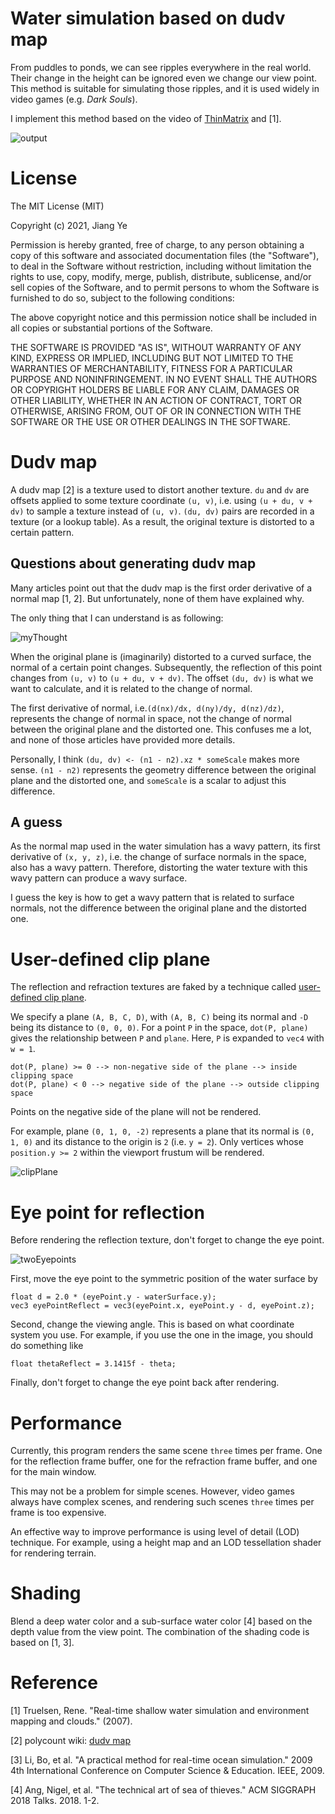 # Water simulation based on dudv map

From puddles to ponds, we can see ripples everywhere in the real world.
Their change in the height can be ignored even we change our view point.
This method is suitable for simulating those ripples,
and it is used widely in video games (e.g. _Dark Souls_).

I implement this method based on the video of [ThinMatrix](https://www.youtube.com/watch?v=HusvGeEDU_U&list=PLRIWtICgwaX23jiqVByUs0bqhnalNTNZh) and [1].

![output](output.gif)

# License

The MIT License (MIT)

Copyright (c) 2021, Jiang Ye

Permission is hereby granted, free of charge, to any person obtaining a copy of this software and associated documentation files (the "Software"), to deal in the Software without restriction, including without limitation the rights to use, copy, modify, merge, publish, distribute, sublicense, and/or sell copies of the Software, and to permit persons to whom the Software is furnished to do so, subject to the following conditions:

The above copyright notice and this permission notice shall be included in all copies or substantial portions of the Software.

THE SOFTWARE IS PROVIDED "AS IS", WITHOUT WARRANTY OF ANY KIND, EXPRESS OR IMPLIED, INCLUDING BUT NOT LIMITED TO THE WARRANTIES OF MERCHANTABILITY, FITNESS FOR A PARTICULAR PURPOSE AND NONINFRINGEMENT. IN NO EVENT SHALL THE AUTHORS OR COPYRIGHT HOLDERS BE LIABLE FOR ANY CLAIM, DAMAGES OR OTHER LIABILITY, WHETHER IN AN ACTION OF CONTRACT, TORT OR OTHERWISE, ARISING FROM, OUT OF OR IN CONNECTION WITH THE SOFTWARE OR THE USE OR OTHER DEALINGS IN THE SOFTWARE.

# Dudv map

A dudv map [2] is a texture used to distort another texture.
`du` and `dv` are offsets applied to some texture coordinate `(u, v)`,
i.e. using `(u + du, v + dv)` to sample a texture instead of `(u, v)`.
`(du, dv)` pairs are recorded in a texture (or a lookup table).
As a result, the original texture is distorted to a certain pattern.

## Questions about generating dudv map

Many articles point out that the dudv map is the first order derivative of a normal map [1, 2].
But unfortunately, none of them have explained why.

The only thing that I can understand is as following:

![myThought](./image/myThought.png)

When the original plane is (imaginarily) distorted to a curved surface,
the normal of a certain point changes.
Subsequently, the reflection of this point changes from `(u, v)` to `(u + du, v + dv)`.
The offset `(du, dv)` is what we want to calculate,
and it is related to the change of normal.

The first derivative of normal, i.e.`(d(nx)/dx, d(ny)/dy, d(nz)/dz)`,
represents the change of normal in space,
not the change of normal between the original plane and the distorted one.
This confuses me a lot,
and none of those articles have provided more details.

Personally, I think `(du, dv) <- (n1 - n2).xz * someScale` makes more sense.
`(n1 - n2)` represents the geometry difference between the original plane and the distorted one,
and `someScale` is a scalar to adjust this difference.

## A guess

As the normal map used in the water simulation has a wavy pattern,
its first derivative of `(x, y, z)`,
i.e. the change of surface normals in the space, also has a wavy pattern.
Therefore, distorting the water texture with this wavy pattern can produce a wavy surface.

I guess the key is how to get a wavy pattern that is related to surface normals,
not the difference between the original plane and the distorted one.

# User-defined clip plane

The reflection and refraction textures are faked by a technique called [user-defined clip plane](https://www.khronos.org/opengl/wiki/Vertex_Post-Processing#User-defined_clipping).

We specify a plane `(A, B, C, D)`, with `(A, B, C)` being its normal and `-D` being its distance to `(0, 0, 0)`.
For a point `P` in the space, `dot(P, plane)` gives the relationship between `P` and `plane`.
Here, `P` is expanded to `vec4` with `w = 1`.

    dot(P, plane) >= 0 --> non-negative side of the plane --> inside clipping space
    dot(P, plane) < 0 --> negative side of the plane --> outside clipping space

Points on the negative side of the plane will not be rendered.

For example, plane `(0, 1, 0, -2)` represents a plane that its normal is `(0, 1, 0)`
and its distance to the origin is `2` (i.e. `y = 2`).
Only vertices whose `position.y >= 2` within the viewport frustum will be rendered.

![clipPlane](./image/clipPlane.png)

# Eye point for reflection

Before rendering the reflection texture,
don't forget to change the eye point.

![twoEyepoints](./image/twoEyepoints.png)

First, move the eye point to the symmetric position of the water surface by

    float d = 2.0 * (eyePoint.y - waterSurface.y);
    vec3 eyePointReflect = vec3(eyePoint.x, eyePoint.y - d, eyePoint.z);

Second, change the viewing angle.
This is based on what coordinate system you use.
For example, if you use the one in the image, you should do something like

    float thetaReflect = 3.1415f - theta;

Finally, don't forget to change the eye point back after rendering.

# Performance

Currently, this program renders the same scene `three` times per frame.
One for the reflection frame buffer, one for the refraction frame buffer,
and one for the main window.

This may not be a problem for simple scenes.
However, video games always have complex scenes,
and rendering such scenes `three` times per frame is too expensive.

An effective way to improve performance is using level of detail (LOD) technique.
For example, using a height map and an LOD tessellation shader for rendering terrain.

# Shading

Blend a deep water color and a sub-surface water color [4] based on the depth value from the view point.
The combination of the shading code is based on [1, 3].

# Reference

[1] Truelsen, Rene. "Real-time shallow water simulation and environment mapping and clouds." (2007).

[2] polycount wiki: [dudv map](http://wiki.polycount.com/wiki/DuDv_map)

[3] Li, Bo, et al. "A practical method for real-time ocean simulation." 2009 4th International Conference on Computer Science & Education. IEEE, 2009.

[4] Ang, Nigel, et al. "The technical art of sea of thieves." ACM SIGGRAPH 2018 Talks. 2018. 1-2.
